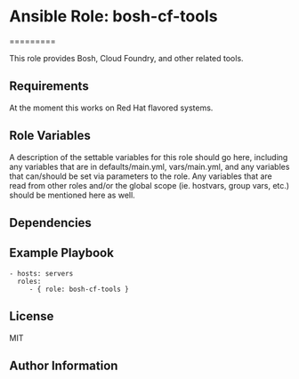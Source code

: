 # Ansible Role: bosh-cf-tools 
=========

This role provides Bosh, Cloud Foundry, and other related tools.

Requirements
------------

At the moment this works on Red Hat flavored systems.

Role Variables
--------------

A description of the settable variables for this role should go here, including any variables that are in defaults/main.yml, vars/main.yml, and any variables that can/should be set via parameters to the role. Any variables that are read from other roles and/or the global scope (ie. hostvars, group vars, etc.) should be mentioned here as well.

Dependencies
------------


Example Playbook
----------------

    - hosts: servers
      roles:
         - { role: bosh-cf-tools }

License
-------

MIT

Author Information
------------------

